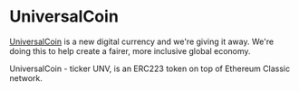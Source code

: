 # UniversalCoin

[UniversalCoin](https://universalcoin.io/) is a new digital currency and we're giving it away.
We're doing this to help create a fairer, more inclusive global economy.

UniversalCoin - ticker UNV, is an ERC223 token on top of Ethereum Classic network.
